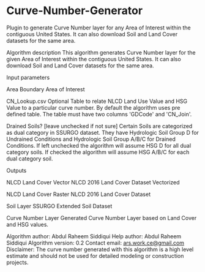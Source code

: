 # Curve-Number-Generator
Plugin to generate Curve Number layer for any Area of Interest within the contiguous United States. It can also download Soil and Land Cover datasets for the same area.

Algorithm description
This algorithm generates Curve Number layer for the given Area of Interest within the contiguous United States. It can also download Soil and Land Cover datasets for the same area.

Input parameters

Area Boundary
Area of Interest

CN_Lookup.csv
Optional Table to relate NLCD Land Use Value and HSG Value to a particular curve number. By default the algorithm uses pre defined table. The table must have two columns 'GDCode' and 'CN_Join'.

Drained Soils? [leave unchecked if not sure]
Certain Soils are categorized as dual category in SSURGO dataset. They have Hydrologic Soil Group D for Undrained Conditions and Hydrologic Soil Group A/B/C for Drained Conditions. If left unchecked the algorithm will assume HSG D for all dual category soils.  If checked the algorithm will assume HSG A/B/C for each dual category soil.

Outputs

NLCD Land Cover Vector
NLCD 2016 Land Cover Dataset Vectorized

NLCD Land Cover Raster
NLCD 2016 Land Cover Dataset

Soil Layer
SSURGO Extended Soil Dataset 

Curve Number Layer
Generated Curve Number Layer based on Land Cover and HSG values.


Algorithm author: Abdul Raheem Siddiqui
Help author: Abdul Raheem Siddiqui
Algorithm version: 0.2
Contact email: ars.work.ce@gmail.com
Disclaimer: The curve number generated with this algorithm is a high level estimate and should not be used for detailed modeling or construction projects.
